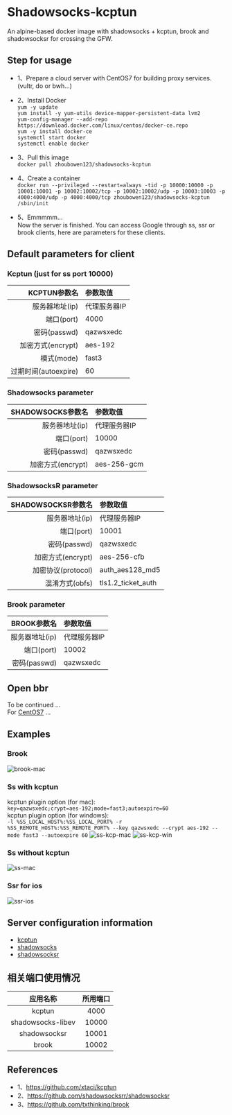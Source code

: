 # Shadowsocks-kcptun
An alpine-based docker image with shadowsocks + kcptun, brook and shadowsocksr for crossing the GFW.

## Step for usage
- 1、Prepare a cloud server with CentOS7 for building proxy services.(vultr, do or bwh...)
- 2、Install Docker<br>
  `yum -y update`<br>
  `yum install -y yum-utils device-mapper-persistent-data lvm2`<br>
  `yum-config-manager --add-repo https://download.docker.com/linux/centos/docker-ce.repo`<br>
  `yum -y install docker-ce`<br>
  `systemctl start docker`<br>
  `systemctl enable docker`<br>
- 3、Pull this image<br>
   `docker pull zhoubowen123/shadowsocks-kcptun`
- 4、Create a container<br>
  `docker run --privileged --restart=always -tid -p 10000:10000 -p 10001:10001 -p 10002:10002/tcp -p 10002:10002/udp -p 10003:10003 -p 4000:4000/udp -p 4000:4000/tcp zhoubowen123/shadowsocks-kcptun /sbin/init`<br>
  
- 5、Emmmmm...<br>
  Now the server is finished. You can access Google through ss, ssr or brook clients, here are parameters for these clients.

## Default parameters for client
### Kcptun (just for ss port 10000)
KCPTUN参数名 | 参数取值
-: | :-
服务器地址(ip) | 代理服务器IP
端口(port) | 4000
密码(passwd) | qazwsxedc
加密方式(encrypt) | aes-192
模式(mode) | fast3
过期时间(autoexpire) | 60

### Shadowsocks parameter
SHADOWSOCKS参数名 | 参数取值
-: | :-
服务器地址(ip) | 代理服务器IP
端口(port) | 10000
密码(passwd) | qazwsxedc
加密方式(encrypt) | aes-256-gcm

### ShadowsocksR parameter
SHADOWSOCKSR参数名 | 参数取值
-: | :-
服务器地址(ip) | 代理服务器IP
端口(port) | 10001
密码(passwd) | qazwsxedc
加密方式(encrypt) | aes-256-cfb
加密协议(protocol) | auth_aes128_md5
混淆方式(obfs) | tls1.2_ticket_auth

### Brook parameter
BROOK参数名 | 参数取值
-: | :-
服务器地址(ip) | 代理服务器IP
端口(port) | 10002
密码(passwd) | qazwsxedc

## Open bbr
 To be continued ... <br>
 For [CentOS7](https://www.vultr.com/docs/how-to-deploy-google-bbr-on-centos-7) ...

## Examples
### Brook
![brook-mac](https://raw.githubusercontent.com/zhoubowen-sky/shadowsocks-kcptun/master/doc/brook-mac.png)

### Ss with kcptun
  kcptun plugin option (for mac):<br>
  `key=qazwsxedc;crypt=aes-192;mode=fast3;autoexpire=60`<br>
  kcptun plugin option (for windows):<br>
  `-l %SS_LOCAL_HOST%:%SS_LOCAL_PORT% -r %SS_REMOTE_HOST%:%SS_REMOTE_PORT% --key qazwsxedc --crypt aes-192 --mode fast3 --autoexpire 60`
![ss-kcp-mac](https://raw.githubusercontent.com/zhoubowen-sky/shadowsocks-kcptun/master/doc/ss-kcp-mac.png)
![ss-kcp-win](https://raw.githubusercontent.com/zhoubowen-sky/shadowsocks-kcptun/master/doc/ss-kcp-win.png)

### Ss without kcptun
![ss-mac](https://raw.githubusercontent.com/zhoubowen-sky/shadowsocks-kcptun/master/doc/ss-mac.png)

### Ssr for ios
![ssr-ios](https://raw.githubusercontent.com/zhoubowen-sky/shadowsocks-kcptun/master/doc/ssr-ios.png)

## Server configuration information
- [kcptun](https://github.com/zhoubowen-sky/shadowsocks-kcptun/blob/master/script/kcptun.json)
- [shadowsocks](https://github.com/zhoubowen-sky/shadowsocks-kcptun/blob/master/script/shadowsocks.json)
- [shadowsocksr](https://github.com/zhoubowen-sky/shadowsocks-kcptun/blob/master/script/shadowsocksr.json)

## 相关端口使用情况

应用名称 | 所用端口
:-: | :-:
kcptun | 4000
shadowsocks-libev | 10000
shadowsocksr | 10001
brook | 10002

## References
- 1、https://github.com/xtaci/kcptun
- 2、https://github.com/shadowsocksrr/shadowsocksr
- 3、https://github.com/txthinking/brook
